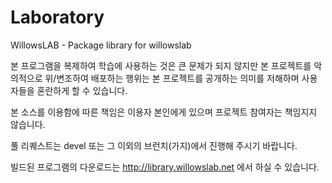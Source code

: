 Laboratory
==========

WillowsLAB - Package library for willowslab

본 프로그램을 복제하여 학습에 사용하는 것은 큰 문제가 되지 않지만
본 프로젝트를 악의적으로 위/변조하여 배포하는 행위는 본 프로젝트를 공개하는 의미를 저해하며
사용자들을 혼란하게 할 수 있습니다.

본 소스를 이용함에 따른 책임은 이용자 본인에게 있으며 프로젝트 참여자는 책임지지 않습니다.

풀 리퀘스트는 devel 또는 그 이외의 브런치(가지)에서 진행해 주시기 바랍니다.

빌드된 프로그램의 다운로드는 http://library.willowslab.net 에서 하실 수 있습니다.
